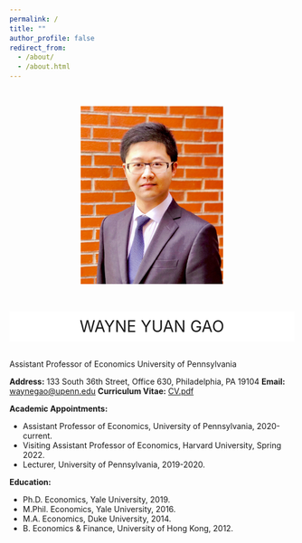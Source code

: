 ```yaml
---
permalink: /
title: ""
author_profile: false
redirect_from: 
  - /about/
  - /about.html
---
```


<p>&nbsp;</p>
<div style="text-align: center;">
  <img src="images/BrickLargeS.jpg" alt="Profile Image" style="width:50%;">
</div>
<p>&nbsp;</p>

<style>
  .sticky-header {
    position: -webkit-sticky;
    position: sticky;
    top: 0;
    background-color: white;
    padding: 10px;
    font-size: 2em;
    text-align: center;
    z-index: 1000;
  }
</style>

<div class="sticky-header">
  WAYNE YUAN GAO
</div>

</br>

Assistant Professor of Economics
University of Pennsylvania

**Address:** 133 South 36th Street, Office 630, Philadelphia, PA 19104
**Email:** [waynegao@upenn.edu](mailto:waynegao@upenn.edu)
**Curriculum Vitae:** [CV.pdf](files/GaoWayne_CV250210.pdf)

**Academic Appointments:**
* Assistant Professor of Economics, University of Pennsylvania, 2020-current.
* Visiting Assistant Professor of Economics, Harvard University, Spring 2022.
* Lecturer, University of Pennsylvania, 2019-2020.

**Education:**
* Ph.D. Economics, Yale University, 2019.​
* M.Phil. Economics, Yale University, 2016.
* M.A. Economics, Duke University, 2014.
* B. Economics & Finance, University of Hong Kong, 2012.
